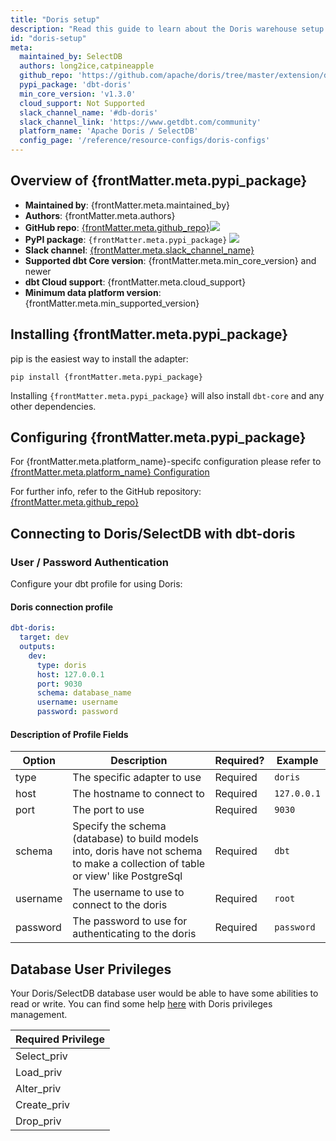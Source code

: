 ```yaml
---
title: "Doris setup"
description: "Read this guide to learn about the Doris warehouse setup in dbt."
id: "doris-setup"
meta:
  maintained_by: SelectDB
  authors: long2ice,catpineapple
  github_repo: 'https://github.com/apache/doris/tree/master/extension/dbt-doris'
  pypi_package: 'dbt-doris'
  min_core_version: 'v1.3.0'
  cloud_support: Not Supported
  slack_channel_name: '#db-doris'
  slack_channel_link: 'https://www.getdbt.com/community'
  platform_name: 'Apache Doris / SelectDB'
  config_page: '/reference/resource-configs/doris-configs'
---
```


<h2> Overview of {frontMatter.meta.pypi_package} </h2>

<ul>
    <li><strong>Maintained by</strong>: {frontMatter.meta.maintained_by}</li>
    <li><strong>Authors</strong>: {frontMatter.meta.authors}</li>
    <li><strong>GitHub repo</strong>: <a href={`https://github.com/${frontMatter.meta.github_repo}`}>{frontMatter.meta.github_repo}</a><a href={`https://github.com/${frontMatter.meta.github_repo}`}><img src={`https://img.shields.io/github/stars/${frontMatter.meta.github_repo}?style=for-the-badge`}/></a></li>
    <li><strong>PyPI package</strong>: <code>{frontMatter.meta.pypi_package}</code> <a href={`https://badge.fury.io/py/${frontMatter.meta.pypi_package}`}><img src={`https://badge.fury.io/py/${frontMatter.meta.pypi_package}.svg`}/></a></li>
    <li><strong>Slack channel</strong>: <a href={frontMatter.meta.slack_channel_link}>{frontMatter.meta.slack_channel_name}</a></li>
    <li><strong>Supported dbt Core version</strong>: {frontMatter.meta.min_core_version} and newer</li>
    <li><strong>dbt Cloud support</strong>: {frontMatter.meta.cloud_support}</li>
    <li><strong>Minimum data platform version</strong>: {frontMatter.meta.min_supported_version}</li>
    </ul>


<h2> Installing {frontMatter.meta.pypi_package} </h2>

pip is the easiest way to install the adapter:

<code>pip install {frontMatter.meta.pypi_package}</code>

<p>Installing <code>{frontMatter.meta.pypi_package}</code> will also install <code>dbt-core</code> and any other dependencies.</p>

<h2> Configuring {frontMatter.meta.pypi_package} </h2>

<p>For {frontMatter.meta.platform_name}-specifc configuration please refer to <a href={frontMatter.meta.config_page}>{frontMatter.meta.platform_name} Configuration</a> </p>

<p>For further info, refer to the GitHub repository: <a href={`https://github.com/${frontMatter.meta.github_repo}`}>{frontMatter.meta.github_repo}</a></p>


## Connecting to Doris/SelectDB with **dbt-doris**

### User / Password Authentication

Configure your dbt profile for using Doris:

#### Doris connection profile
<File name='profiles.yml'>

```yaml
dbt-doris:
  target: dev
  outputs:
    dev:
      type: doris
      host: 127.0.0.1
      port: 9030
      schema: database_name
      username: username
      password: password

```

</File>

#### Description of Profile Fields

| Option   | Description                                                                                                                      | Required? | Example     |
|----------|----------------------------------------------------------------------------------------------------------------------------------|-----------|-------------|
| type     | The specific adapter to use                                                                                                      | Required  | `doris`     |
| host     | The hostname to connect to                                                                                                       | Required  | `127.0.0.1` |
| port     | The port to use                                                                                                                  | Required  | `9030`      |
| schema   | Specify the schema (database) to build models into, doris have not schema to make a collection of table or view' like PostgreSql | Required  | `dbt`       |
| username | The username to use to connect to the doris                                                                                      | Required  | `root`      |
| password | The password to use for authenticating to the doris                                                                              | Required  | `password`  |

## Database User Privileges

Your Doris/SelectDB database user would be able to have some abilities to read or write.
You can find some help [here](https://doris.apache.org/docs/admin-manual/privilege-ldap/user-privilege) with Doris privileges management.

| Required Privilege |
|--------------------|
| Select_priv        |
| Load_priv          |
| Alter_priv         |
| Create_priv        |
| Drop_priv          |
